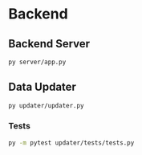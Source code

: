 # Backend

## Backend Server

```bash
py server/app.py
```

## Data Updater

```bash
py updater/updater.py
```

### Tests

```bash
py -m pytest updater/tests/tests.py
```